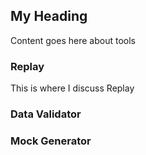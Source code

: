 ## My Heading

Content goes here about tools

### Replay
This is where I discuss Replay

### Data Validator

### Mock Generator
